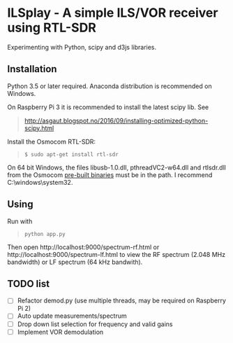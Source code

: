 ILSplay - A simple ILS/VOR receiver using RTL-SDR
===

Experimenting with Python, scipy and d3js libraries.

Installation
---
Python 3.5 or later required. Anaconda distribution is recommended on Windows.

On Raspberry Pi 3 it is recommended to install the latest scipy lib. See
>   http://asgaut.blogspot.no/2016/09/installing-optimized-python-scipy.html 

Install the Osmocom RTL-SDR:
>   `$ sudo apt-get install rtl-sdr`

On 64 bit Windows, the files libusb-1.0.dll, pthreadVC2-w64.dll and rtlsdr.dll from the Osmocom 
[pre-built binaries](http://sdr.osmocom.org/trac/attachment/wiki/rtl-sdr/RelWithDebInfo.zip) must 
be in the path. I recommend C:\windows\system32.

Using
---
Run with
>  `python app.py`

Then open http://localhost:9000/spectrum-rf.html or http://localhost:9000/spectrum-lf.html to view 
the RF spectrum (2.048 MHz bandwidth) or LF spectrum (64 kHz bandwith).

TODO list
---
- [ ] Refactor demod.py (use multiple threads, may be required on Raspberry Pi 2)
- [ ] Auto update measurements/spectrum
- [ ] Drop down list selection for frequency and valid gains
- [ ] Implement VOR demodulation
